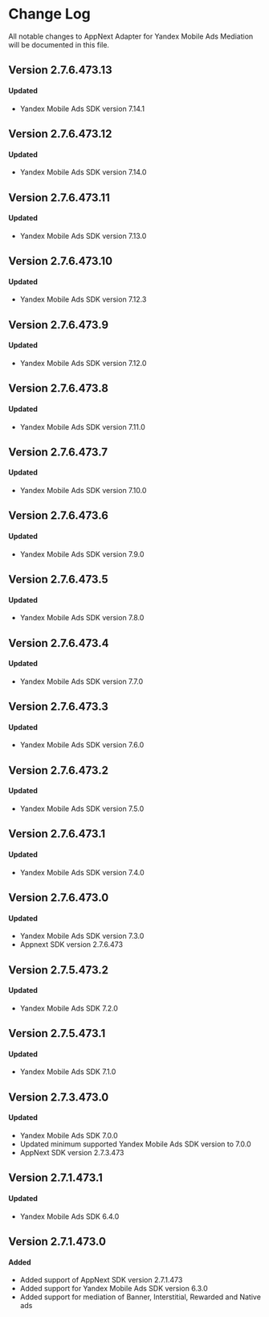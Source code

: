 # Change Log
All notable changes to AppNext Adapter for Yandex Mobile Ads Mediation will be documented in this file.

## Version 2.7.6.473.13

#### Updated
* Yandex Mobile Ads SDK version 7.14.1

## Version 2.7.6.473.12

#### Updated
* Yandex Mobile Ads SDK version 7.14.0

## Version 2.7.6.473.11

#### Updated
* Yandex Mobile Ads SDK version 7.13.0

## Version 2.7.6.473.10

#### Updated
* Yandex Mobile Ads SDK version 7.12.3

## Version 2.7.6.473.9

#### Updated
* Yandex Mobile Ads SDK version 7.12.0

## Version 2.7.6.473.8

#### Updated
* Yandex Mobile Ads SDK version 7.11.0

## Version 2.7.6.473.7

#### Updated
* Yandex Mobile Ads SDK version 7.10.0

## Version 2.7.6.473.6

#### Updated
* Yandex Mobile Ads SDK version 7.9.0

## Version 2.7.6.473.5

#### Updated
* Yandex Mobile Ads SDK version 7.8.0

## Version 2.7.6.473.4

#### Updated
* Yandex Mobile Ads SDK version 7.7.0

## Version 2.7.6.473.3

#### Updated
* Yandex Mobile Ads SDK version 7.6.0

## Version 2.7.6.473.2

#### Updated
* Yandex Mobile Ads SDK version 7.5.0

## Version 2.7.6.473.1

#### Updated
* Yandex Mobile Ads SDK version 7.4.0

## Version 2.7.6.473.0

#### Updated
* Yandex Mobile Ads SDK version 7.3.0
* Appnext SDK version 2.7.6.473

## Version 2.7.5.473.2

#### Updated
* Yandex Mobile Ads SDK 7.2.0

## Version 2.7.5.473.1

#### Updated
* Yandex Mobile Ads SDK 7.1.0

## Version 2.7.3.473.0

#### Updated
* Yandex Mobile Ads SDK 7.0.0
* Updated minimum supported Yandex Mobile Ads SDK version to 7.0.0
* AppNext SDK version 2.7.3.473

## Version 2.7.1.473.1

#### Updated
* Yandex Mobile Ads SDK 6.4.0

## Version 2.7.1.473.0

#### Added
* Added support of AppNext SDK version 2.7.1.473
* Added support for Yandex Mobile Ads SDK version 6.3.0
* Added support for mediation of Banner, Interstitial, Rewarded and Native ads

